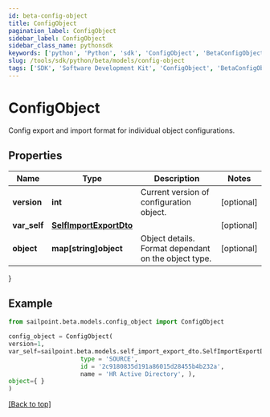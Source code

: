```yaml
---
id: beta-config-object
title: ConfigObject
pagination_label: ConfigObject
sidebar_label: ConfigObject
sidebar_class_name: pythonsdk
keywords: ['python', 'Python', 'sdk', 'ConfigObject', 'BetaConfigObject'] 
slug: /tools/sdk/python/beta/models/config-object
tags: ['SDK', 'Software Development Kit', 'ConfigObject', 'BetaConfigObject']
---
```


# ConfigObject

Config export and import format for individual object configurations.

## Properties

Name | Type | Description | Notes
------------ | ------------- | ------------- | -------------
**version** | **int** | Current version of configuration object. | [optional] 
**var_self** | [**SelfImportExportDto**](self-import-export-dto) |  | [optional] 
**object** | **map[string]object** | Object details. Format dependant on the object type. | [optional] 
}

## Example

```python
from sailpoint.beta.models.config_object import ConfigObject

config_object = ConfigObject(
version=1,
var_self=sailpoint.beta.models.self_import_export_dto.SelfImportExportDto(
                    type = 'SOURCE', 
                    id = '2c9180835d191a86015d28455b4b232a', 
                    name = 'HR Active Directory', ),
object={ }
)

```
[[Back to top]](#) 

